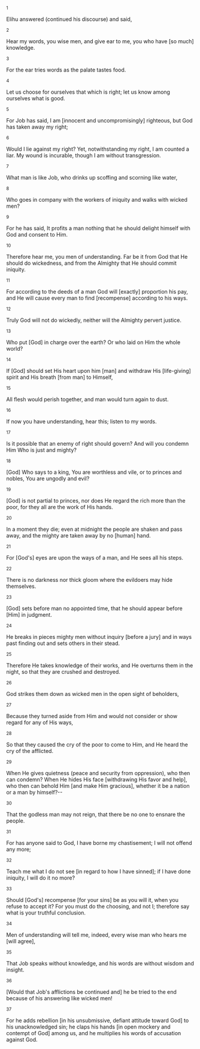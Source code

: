<sup>1</sup> 

Elihu answered (continued his discourse) and said, 

<sup>2</sup> 

Hear my words, you wise men, and give ear to me, you who have [so much] knowledge. 

<sup>3</sup> 

For the ear tries words as the palate tastes food. 

<sup>4</sup> 

Let us choose for ourselves that which is right; let us know among ourselves what is good. 

<sup>5</sup> 

For Job has said, I am [innocent and uncompromisingly] righteous, but God has taken away my right; 

<sup>6</sup> 

Would I lie against my right? Yet, notwithstanding my right, I am counted a liar. My wound is incurable, though I am without transgression. 

<sup>7</sup> 

What man is like Job, who drinks up scoffing and scorning like water, 

<sup>8</sup> 

Who goes in company with the workers of iniquity and walks with wicked men? 

<sup>9</sup> 

For he has said, It profits a man nothing that he should delight himself with God and consent to Him. 

<sup>10</sup> 

Therefore hear me, you men of understanding. Far be it from God that He should do wickedness, and from the Almighty that He should commit iniquity. 

<sup>11</sup> 

For according to the deeds of a man God will [exactly] proportion his pay, and He will cause every man to find [recompense] according to his ways. 

<sup>12</sup> 

Truly God will not do wickedly, neither will the Almighty pervert justice. 

<sup>13</sup> 

Who put [God] in charge over the earth? Or who laid on Him the whole world? 

<sup>14</sup> 

If [God] should set His heart upon him [man] and withdraw His [life-giving] spirit and His breath [from man] to Himself, 

<sup>15</sup> 

All flesh would perish together, and man would turn again to dust. 

<sup>16</sup> 

If now you have understanding, hear this; listen to my words. 

<sup>17</sup> 

Is it possible that an enemy of right should govern? And will you condemn Him Who is just and mighty? 

<sup>18</sup> 

[God] Who says to a king, You are worthless and vile, or to princes and nobles, You are ungodly and evil? 

<sup>19</sup> 

[God] is not partial to princes, nor does He regard the rich more than the poor, for they all are the work of His hands. 

<sup>20</sup> 

In a moment they die; even at midnight the people are shaken and pass away, and the mighty are taken away by no [human] hand. 

<sup>21</sup> 

For [God's] eyes are upon the ways of a man, and He sees all his steps. 

<sup>22</sup> 

There is no darkness nor thick gloom where the evildoers may hide themselves. 

<sup>23</sup> 

[God] sets before man no appointed time, that he should appear before [Him] in judgment. 

<sup>24</sup> 

He breaks in pieces mighty men without inquiry [before a jury] and in ways past finding out and sets others in their stead. 

<sup>25</sup> 

Therefore He takes knowledge of their works, and He overturns them in the night, so that they are crushed and destroyed. 

<sup>26</sup> 

God strikes them down as wicked men in the open sight of beholders, 

<sup>27</sup> 

Because they turned aside from Him and would not consider or show regard for any of His ways, 

<sup>28</sup> 

So that they caused the cry of the poor to come to Him, and He heard the cry of the afflicted. 

<sup>29</sup> 

When He gives quietness (peace and security from oppression), who then can condemn? When He hides His face [withdrawing His favor and help], who then can behold Him [and make Him gracious], whether it be a nation or a man by himself?-- 

<sup>30</sup> 

That the godless man may not reign, that there be no one to ensnare the people. 

<sup>31</sup> 

For has anyone said to God, I have borne my chastisement; I will not offend any more; 

<sup>32</sup> 

Teach me what I do not see [in regard to how I have sinned]; if I have done iniquity, I will do it no more? 

<sup>33</sup> 

Should [God's] recompense [for your sins] be as you will it, when you refuse to accept it? For you must do the choosing, and not I; therefore say what is your truthful conclusion. 

<sup>34</sup> 

Men of understanding will tell me, indeed, every wise man who hears me [will agree], 

<sup>35</sup> 

That Job speaks without knowledge, and his words are without wisdom and insight. 

<sup>36</sup> 

[Would that Job's afflictions be continued and] he be tried to the end because of his answering like wicked men! 

<sup>37</sup> 

For he adds rebellion [in his unsubmissive, defiant attitude toward God] to his unacknowledged sin; he claps his hands [in open mockery and contempt of God] among us, and he multiplies his words of accusation against God.